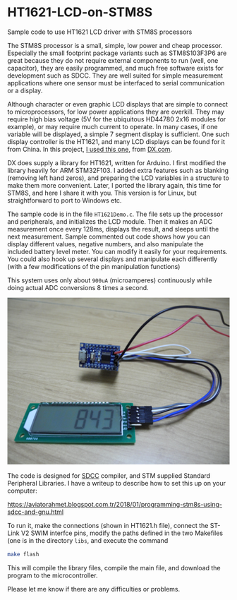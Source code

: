 # HT1621-LCD-on-STM8S
Sample code to use HT1621 LCD driver with STM8S processors

The STM8S processor is a small, simple, low power and cheap processor. Especially the small footprint package variants such as STM8S103F3P6 are great because they do not require external components to run (well, one capacitor), they are easily programmed, and much free software exists for development such as SDCC. They are well suited for simple measurement applications where one sensor must be interfaced to serial communication or a display.

Although character or even graphic LCD displays that are simple to connect to microprocessors, for low power applications they are overkill. They may require high bias voltage (5V for the ubiquitous HD44780 2x16 modules for example), or may require much current to operate. In many cases, if one variable will be displayed, a simple 7 segment display is sufficient. One such display controller is the HT1621, and many LCD displays can be found for it from China. In this project, [I used this one](http://www.dx.com/p/2-4-inch-6-digit-7-segment-lcd-display-module-blue-backlit-for-arduino-435834), from [DX.com](dx.com). 

DX does supply a library for HT1621, written for Arduino. I first modified the library heavily for ARM STM32F103. I added extra features such as blanking (removing left hand zeros), and preparing the LCD variables in a structure to make them more convenient. Later, I ported the library again, this time for STM8S, and here I share it with you. This version is for Linux, but straightforward to port to Windows etc.

The sample code is in the file `HT1621Demo.c`. The file sets up the processor and peripherals, and initializes the LCD module. Then it makes an ADC measurement once every 128ms, displays the result, and sleeps until the next measurement. Sample commented out code shows how you can display different values, negative numbers, and also manipulate the included battery level meter. You can modify it easily for your requirements. You could also hook up several displays and manipulate each differently (with a few modifications of the pin manipulation functions)

This system uses only about `900uA` (microamperes) continuously while doing actual ADC conversions 8 times a second.

![It looks like this...](https://github.com/ahmetonat/HT1621-LCD-on-STM8S/blob/master/DSCN7022.JPG)

The code is designed for [SDCC](http://sdcc.sourceforge.net/) compiler, and STM supplied Standard Peripheral Libraries. I have a writeup to describe how to set this up on your computer:

https://aviatorahmet.blogspot.com.tr/2018/01/programming-stm8s-using-sdcc-and-gnu.html

To run it, make the connections (shown in HT1621.h file), connect the ST-Link V2 SWIM interfce pins, modify the paths defined in the two Makefiles (one is in the directory `libs`, and execute the command 
```bash
make flash
```
This will compile the library files, compile the main file, and download the program to the microcontroller.

Please let me know if there are any difficulties or problems.
